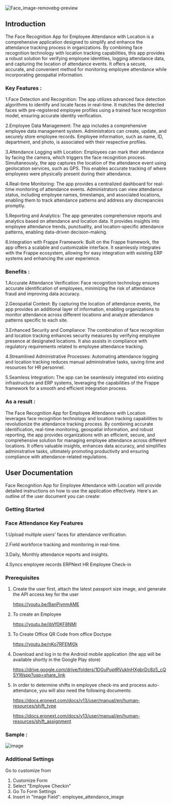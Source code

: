 ![Face_image-removebg-preview](https://github.com/Momscode-Technologies/document-for-face-app/assets/12432802/525f681c-e2f0-4cd3-9a53-caf59417b36c)

## Introduction
The Face Recognition App for Employee Attendance with Location is a comprehensive application designed to simplify and enhance the attendance tracking process in organizations. By combining face recognition technology with location tracking capabilities, this app provides a robust solution for verifying employee identities, logging attendance data, and capturing the location of attendance events. It offers a secure, accurate, and convenient method for monitoring employee attendance while incorporating geospatial information.
### Key Features :
1.Face Detection and Recognition: The app utilizes advanced face detection algorithms to identify and locate faces in real-time. It matches the detected faces with pre-registered employee profiles using a trained face recognition model, ensuring accurate identity verification.

2.Employee Data Management: The app includes a comprehensive employee data management system. Administrators can create, update, and securely store employee records. Employee information, such as name, ID, department, and photo, is associated with their respective profiles.

3.Attendance Logging with Location: Employees can mark their attendance by facing the camera, which triggers the face recognition process. Simultaneously, the app captures the location of the attendance event using geolocation services, such as GPS. This enables accurate tracking of where employees were physically present during their attendance.

4.Real-time Monitoring: The app provides a centralized dashboard for real-time monitoring of attendance events. Administrators can view attendance status, including employee names, timestamps, and associated locations, enabling them to track attendance patterns and address any discrepancies promptly.

5.Reporting and Analytics: The app generates comprehensive reports and analytics based on attendance and location data. It provides insights into employee attendance trends, punctuality, and location-specific attendance patterns, enabling data-driven decision-making.

6.Integration with Frappe Framework: Built on the Frappe framework, the app offers a scalable and customizable interface. It seamlessly integrates with the Frappe ecosystem, allowing for easy integration with existing ERP systems and enhancing the user experience.

### Benefits :

1.Accurate Attendance Verification: Face recognition technology ensures accurate identification of employees, minimizing the risk of attendance fraud and improving data accuracy.

2.Geospatial Context: By capturing the location of attendance events, the app provides an additional layer of information, enabling organizations to monitor attendance across different locations and analyze attendance patterns specific to each site.

3.Enhanced Security and Compliance: The combination of face recognition and location tracking enhances security measures by verifying employee presence at designated locations. It also assists in compliance with regulatory requirements related to employee attendance tracking.

4.Streamlined Administrative Processes: Automating attendance logging and location tracking reduces manual administrative tasks, saving time and resources for HR personnel.

5.Seamless Integration: The app can be seamlessly integrated into existing infrastructure and ERP systems, leveraging the capabilities of the Frappe framework for a smooth and efficient integration process.

### As a result :
The Face Recognition App for Employee Attendance with Location leverages face recognition technology and location tracking capabilities to revolutionize the attendance tracking process. By combining accurate identification, real-time monitoring, geospatial information, and robust reporting, the app provides organizations with an efficient, secure, and comprehensive solution for managing employee attendance across different locations. It offers valuable insights, enhances data accuracy, and simplifies administrative tasks, ultimately promoting productivity and ensuring compliance with attendance-related regulations.

## User Documentation

Face Recognition App for Employee Attendance with Location will provide detailed instructions on how to use the application effectively. Here's an outline of the user document you can create:

### Getting Started

### Face Attendance Key Features

1.Upload multiple users’ faces for attendance verification.

2.Field workforce tracking and monitoring in real-time.

3.Daily, Monthly attendance reports and insights.

4.Syncs employee records ERPNext HR Employee Check-in

### Prerequisites

  1. Create the user first, attach the latest passport size image, and generate the API access key for the user

      https://youtu.be/BanPjynmAME

  2. To create an Employee 

      https://youtu.be/ibVf0KF8NMI

  3. To Create Office QR Code from office Doctype
 
      https://youtu.be/nKo7RFEMI0k
      
  5. Download and log in to the Android mobile application (the app will be available shortly in the Google Play store)

      https://drive.google.com/drive/folders/1DGuPuptRVuklnHXgbrDc8z5_cQSYWspp?usp=share_link
      
   6. In order to determine shifts in employee check-ins and process auto-attendance, you will also need the following documents:

      https://docs.erpnext.com/docs/v13/user/manual/en/human-resources/shift_type
      
      https://docs.erpnext.com/docs/v13/user/manual/en/human-resources/shift_assignment
      
### Sample :

![image](https://github.com/Momscode-Technologies/document-for-face-app/assets/12432802/dd751cd4-5f96-445d-8785-93f73ff48e23)


### Additional Settings 

Go to customize from

1. Customize Form
2. Select "Employee Checkin"
3. Go To Form Settings
4. Insert in  "Image Field": employee_attendance_image

